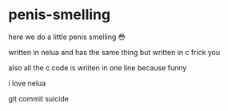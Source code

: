 # penis-smelling
here we do a little penis smelling
😳

written in nelua and has the same thing but written in c frick you

also all the c code is wriiten in one line because funny

i love nelua

git commit suicide
